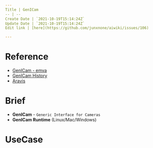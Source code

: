```yaml
---
Title | GenICam
-- | --
Create Date | `2021-10-19T15:14:24Z`
Update Date | `2021-10-19T15:14:24Z`
Edit link | [here](https://github.com/junxnone/aiwiki/issues/106)

---
```

# Reference
- [GenICam - emva](https://www.emva.org/standards-technology/genicam/introduction-new/)
- [GenICam History](https://www.emva.org/standards-technology/genicam/genicam-history/)
- [Aravis](https://github.com/AravisProject/aravis)

# Brief
- **GenICam** - `Generic Interface for Cameras`
- **GenICam Runtime** (Linux/Mac/Windows)


# UseCase

